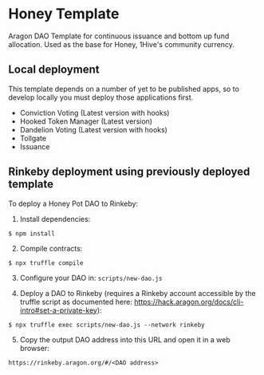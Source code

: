 # Honey Template

Aragon DAO Template for continuous issuance and bottom up fund allocation. Used as the base for Honey, 1Hive's community currency. 

## Local deployment

This template depends on a number of yet to be published apps, so to develop locally you must deploy those applications first.

*  Conviction Voting (Latest version with hooks)
*  Hooked Token Manager (Latest version)
*  Dandelion Voting (Latest version with hooks)
*  Tollgate
*  Issuance

## Rinkeby deployment using previously deployed template

To deploy a Honey Pot DAO to Rinkeby:

1) Install dependencies:
```
$ npm install
```

2) Compile contracts:
```
$ npx truffle compile
```

3) Configure your DAO in: `scripts/new-dao.js`

4) Deploy a DAO to Rinkeby (requires a Rinkeby account accessible by the truffle script as documented here:
https://hack.aragon.org/docs/cli-intro#set-a-private-key):
```
$ npx truffle exec scripts/new-dao.js --network rinkeby
```

5) Copy the output DAO address into this URL and open it in a web browser:
```
https://rinkeby.aragon.org/#/<DAO address>
```
